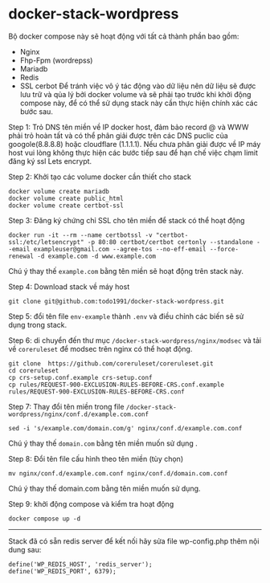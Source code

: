 # docker-stack-wordpress

Bộ docker compose này sẽ hoạt động với tất cả thành phần bao gồm:
- Nginx
- Fhp-Fpm (wordrepss)
- Mariadb
- Redis
- SSL cerbot
Để tránh việc vô ý tác  động vào dữ liệu nên  dữ liệu sẽ được lưu trữ và qủa lý bởi docker volume và  sẽ phải tạo trước khi khởi động compose này,  để có thể sử dụng stack này cần thực hiện chính xác các  bước sau.

Step 1: Trỏ DNS tên miền về  IP docker host, đảm bảo record @ và WWW phải trỏ hoàn tất và  có thể phân giải được trên các DNS puclic của googole(8.8.8.8) hoặc cloudflare (1.1.1.1). Nếu chưa phân giải được về IP máy host vui lòng không  thực hiện các bước tiếp sau để hạn chế việc chạm limit đăng ký ssl Lets encrypt. 

Step 2: Khởi tạo các volume docker cần thiết cho stack
```
docker volume create mariadb
docker volume create public_html
docker volume create certbot-ssl
```

Step 3: Đăng ký chứng chỉ SSL cho tên miền để stack có thể hoạt động  
```
docker run -it --rm --name certbotssl -v "certbot-ssl:/etc/letsencrypt" -p 80:80 certbot/certbot certonly --standalone --email exampleuser@gmail.com --agree-tos --no-eff-email --force-renewal -d example.com -d www.example.com
```
Chú ý thay thế `example.com` bằng tên miền  sẽ hoạt động trên stack này.  

Step 4: Download stack về máy host
```
git clone git@github.com:todo1991/docker-stack-wordpress.git
```
Step 5: đổi tên file `env-example` thành `.env` và điều chỉnh các biến sẽ sử dụng trong stack.  

Step 6: di chuyển đến thư mục `/docker-stack-wordpress/nginx/modsec` và tải về `coreruleset` để modsec trên nginx có thể hoạt động.  
```
git clone  https://github.com/coreruleset/coreruleset.git
cd coreruleset
cp crs-setup.conf.example crs-setup.conf
cp rules/REQUEST-900-EXCLUSION-RULES-BEFORE-CRS.conf.example rules/REQUEST-900-EXCLUSION-RULES-BEFORE-CRS.conf
```

Step 7: Thay đổi tên miền  trong file `/docker-stack-wordpress/nginx/conf.d/example.com.conf`
```
sed -i 's/example.com/domain.com/g' nginx/conf.d/example.com.conf
```
Chú ý thay thế `domain.com` bằng tên miền muốn sử dụng . 


Step 8: Đổi tên file cấu hình theo tên miền (tùy chọn)
```
mv nginx/conf.d/example.com.conf nginx/conf.d/domain.com.conf
```
Chú ý thay thế domain.com bằng tên miền muốn sử dụng.  

Step 9: khởi động compose và kiểm tra hoạt động
```
docker compose up -d
```

---

Stack  đã có sẵn redis server để kết nối hãy sửa file wp-config.php thêm nội dung sau:
```
define('WP_REDIS_HOST', 'redis_server');
define('WP_REDIS_PORT', 6379);
```

